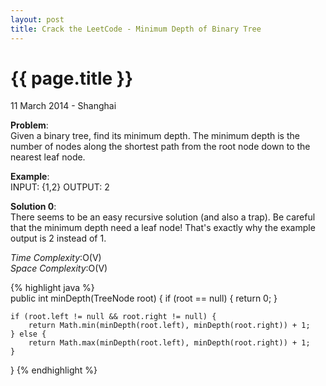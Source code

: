 ```yaml
---
layout: post
title: Crack the LeetCode - Minimum Depth of Binary Tree
---
```


{{ page.title }}
================

<p class="meta">11 March 2014 - Shanghai </p>

**Problem**:   
Given a binary tree, find its minimum depth. The minimum depth is the number of nodes along the shortest path from the root node down to the nearest leaf node.

**Example**:   
INPUT: {1,2}
OUTPUT: 2

**Solution 0**:  
There seems to be an easy recursive solution (and also a trap). Be careful that the minimum depth need a leaf node! That's exactly why the example output is 2 instead of 1.

*Time Complexity*:O(V)  
*Space Complexity*:O(V)  

{% highlight java %}  
public int minDepth(TreeNode root) {
    if (root == null) {
        return 0;
    }

    if (root.left != null && root.right != null) {
        return Math.min(minDepth(root.left), minDepth(root.right)) + 1;
    } else {
        return Math.max(minDepth(root.left), minDepth(root.right)) + 1;
    }
}
{% endhighlight %}
